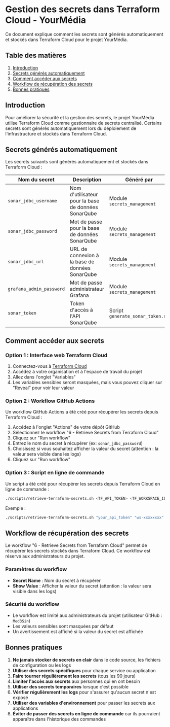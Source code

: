 # Gestion des secrets dans Terraform Cloud - YourMédia

Ce document explique comment les secrets sont générés automatiquement et stockés dans Terraform Cloud pour le projet YourMédia.

## Table des matières

1. [Introduction](#introduction)
2. [Secrets générés automatiquement](#secrets-générés-automatiquement)
3. [Comment accéder aux secrets](#comment-accéder-aux-secrets)
4. [Workflow de récupération des secrets](#workflow-de-récupération-des-secrets)
5. [Bonnes pratiques](#bonnes-pratiques)

## Introduction

Pour améliorer la sécurité et la gestion des secrets, le projet YourMédia utilise Terraform Cloud comme gestionnaire de secrets centralisé. Certains secrets sont générés automatiquement lors du déploiement de l'infrastructure et stockés dans Terraform Cloud.

## Secrets générés automatiquement

Les secrets suivants sont générés automatiquement et stockés dans Terraform Cloud :

| Nom du secret | Description | Généré par |
|--------------|-------------|------------|
| `sonar_jdbc_username` | Nom d'utilisateur pour la base de données SonarQube | Module `secrets_management` |
| `sonar_jdbc_password` | Mot de passe pour la base de données SonarQube | Module `secrets_management` |
| `sonar_jdbc_url` | URL de connexion à la base de données SonarQube | Module `secrets_management` |
| `grafana_admin_password` | Mot de passe administrateur Grafana | Module `secrets_management` |
| `sonar_token` | Token d'accès à l'API SonarQube | Script `generate_sonar_token.sh` |

## Comment accéder aux secrets

### Option 1 : Interface web Terraform Cloud

1. Connectez-vous à [Terraform Cloud](https://app.terraform.io/)
2. Accédez à votre organisation et à l'espace de travail du projet
3. Allez dans l'onglet "Variables"
4. Les variables sensibles seront masquées, mais vous pouvez cliquer sur "Reveal" pour voir leur valeur

### Option 2 : Workflow GitHub Actions

Un workflow GitHub Actions a été créé pour récupérer les secrets depuis Terraform Cloud :

1. Accédez à l'onglet "Actions" de votre dépôt GitHub
2. Sélectionnez le workflow "6 - Retrieve Secrets from Terraform Cloud"
3. Cliquez sur "Run workflow"
4. Entrez le nom du secret à récupérer (ex: `sonar_jdbc_password`)
5. Choisissez si vous souhaitez afficher la valeur du secret (attention : la valeur sera visible dans les logs)
6. Cliquez sur "Run workflow"

### Option 3 : Script en ligne de commande

Un script a été créé pour récupérer les secrets depuis Terraform Cloud en ligne de commande :

```bash
./scripts/retrieve-terraform-secrets.sh <TF_API_TOKEN> <TF_WORKSPACE_ID> <SECRET_NAME> [SHOW_VALUE]
```

Exemple :
```bash
./scripts/retrieve-terraform-secrets.sh "your_api_token" "ws-xxxxxxxx" "sonar_jdbc_password" true
```

## Workflow de récupération des secrets

Le workflow "6 - Retrieve Secrets from Terraform Cloud" permet de récupérer les secrets stockés dans Terraform Cloud. Ce workflow est réservé aux administrateurs du projet.

### Paramètres du workflow

- **Secret Name** : Nom du secret à récupérer
- **Show Value** : Afficher la valeur du secret (attention : la valeur sera visible dans les logs)

### Sécurité du workflow

- Le workflow est limité aux administrateurs du projet (utilisateur GitHub : `Med3Sin`)
- Les valeurs sensibles sont masquées par défaut
- Un avertissement est affiché si la valeur du secret est affichée

## Bonnes pratiques

1. **Ne jamais stocker de secrets en clair** dans le code source, les fichiers de configuration ou les logs
2. **Utiliser des secrets spécifiques** pour chaque service ou application
3. **Faire tourner régulièrement les secrets** (tous les 90 jours)
4. **Limiter l'accès aux secrets** aux personnes qui en ont besoin
5. **Utiliser des secrets temporaires** lorsque c'est possible
6. **Vérifier régulièrement les logs** pour s'assurer qu'aucun secret n'est exposé
7. **Utiliser des variables d'environnement** pour passer les secrets aux applications
8. **Éviter de passer des secrets en ligne de commande** car ils pourraient apparaître dans l'historique des commandes
